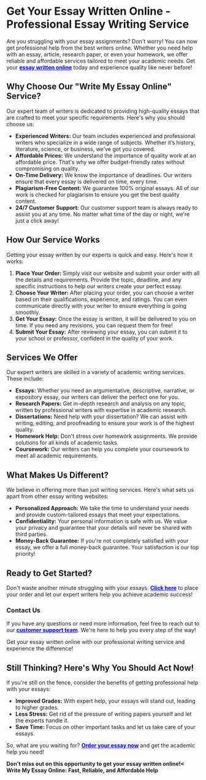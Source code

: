 <h1>Get Your Essay Written Online - Professional Essay Writing Service</h1>

<p>Are you struggling with your essay assignments? Don't worry! You can now get professional help from the best writers online. Whether you need help with an essay, article, research paper, or even your homework, we offer reliable and affordable services tailored to meet your academic needs. Get your <a href="https://tinyurl.com/topessay?keyword=write+my+essay+online" style="color:blue; font-weight: bold;">essay written online</a> today and experience quality like never before!</p>

<h2>Why Choose Our "Write My Essay Online" Service?</h2>

<p>Our expert team of writers is dedicated to providing high-quality essays that are crafted to meet your specific requirements. Here's why you should choose us:</p>

<ul>
  <li><strong>Experienced Writers:</strong> Our team includes experienced and professional writers who specialize in a wide range of subjects. Whether it’s history, literature, science, or business, we’ve got you covered.</li>
  <li><strong>Affordable Prices:</strong> We understand the importance of quality work at an affordable price. That's why we offer budget-friendly rates without compromising on quality.</li>
  <li><strong>On-Time Delivery:</strong> We know the importance of deadlines. Our writers ensure that every essay is delivered on time, every time.</li>
  <li><strong>Plagiarism-Free Content:</strong> We guarantee 100% original essays. All of our work is checked for plagiarism to ensure you get the best quality content.</li>
  <li><strong>24/7 Customer Support:</strong> Our customer support team is always ready to assist you at any time. No matter what time of the day or night, we're just a click away!</li>
</ul>

<h2>How Our Service Works</h2>

<p>Getting your essay written by our experts is quick and easy. Here's how it works:</p>

<ol>
  <li><strong>Place Your Order:</strong> Simply visit our website and submit your order with all the details and requirements. Provide the topic, deadline, and any specific instructions to help our writers create your perfect essay.</li>
  <li><strong>Choose Your Writer:</strong> After placing your order, you can choose a writer based on their qualifications, experience, and ratings. You can even communicate directly with your writer to ensure everything is going smoothly.</li>
  <li><strong>Get Your Essay:</strong> Once the essay is written, it will be delivered to you on time. If you need any revisions, you can request them for free!</li>
  <li><strong>Submit Your Essay:</strong> After reviewing your essay, you can submit it to your school or professor, confident in the quality of your work.</li>
</ol>

<h2>Services We Offer</h2>

<p>Our expert writers are skilled in a variety of academic writing services. These include:</p>

<ul>
  <li><strong>Essays:</strong> Whether you need an argumentative, descriptive, narrative, or expository essay, our writers can deliver the perfect one for you.</li>
  <li><strong>Research Papers:</strong> Get in-depth research and analysis on any topic, written by professional writers with expertise in academic research.</li>
  <li><strong>Dissertations:</strong> Need help with your dissertation? We can assist with writing, editing, and proofreading to ensure your work is of the highest quality.</li>
  <li><strong>Homework Help:</strong> Don't stress over homework assignments. We provide solutions for all kinds of academic tasks.</li>
  <li><strong>Coursework:</strong> Our writers can help you complete your coursework to meet all academic requirements.</li>
</ul>

<h2>What Makes Us Different?</h2>

<p>We believe in offering more than just writing services. Here's what sets us apart from other essay writing websites:</p>

<ul>
  <li><strong>Personalized Approach:</strong> We take the time to understand your needs and provide custom-tailored essays that meet your expectations.</li>
  <li><strong>Confidentiality:</strong> Your personal information is safe with us. We value your privacy and guarantee that your details will never be shared with third parties.</li>
  <li><strong>Money-Back Guarantee:</strong> If you're not completely satisfied with your essay, we offer a full money-back guarantee. Your satisfaction is our top priority!</li>
</ul>

<h2>Ready to Get Started?</h2>

<p>Don't waste another minute struggling with your essays. <a href="https://tinyurl.com/topessay?keyword=write+my+essay+online" style="color:blue; font-weight: bold;">Click here</a> to place your order and let our expert writers help you achieve academic success!</p>

<h3>Contact Us</h3>

<p>If you have any questions or need more information, feel free to reach out to our <a href="https://tinyurl.com/topessay?keyword=write+my+essay+online" style="color:blue; font-weight: bold;">customer support team</a>. We're here to help you every step of the way!</p>

<p>Get your essay written online with our professional writing service and experience the difference!</p>

<h2>Still Thinking? Here's Why You Should Act Now!</h2>

<p>If you're still on the fence, consider the benefits of getting professional help with your essays:</p>

<ul>
  <li><strong>Improved Grades:</strong> With expert help, your essays will stand out, leading to higher grades.</li>
  <li><strong>Less Stress:</strong> Get rid of the pressure of writing papers yourself and let the experts handle it.</li>
  <li><strong>Save Time:</strong> Focus on other important tasks and let us take care of your essays.</li>
</ul>

<p>So, what are you waiting for? <a href="https://tinyurl.com/topessay?keyword=write+my+essay+online" style="color:blue; font-weight: bold;">Order your essay now</a> and get the academic help you need!</p>

<p><strong>Don't miss out on this opportunity to get your essay written online!<
Write My Essay Online: Fast, Reliable, and Affordable Help
